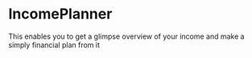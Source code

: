 # IncomePlanner
This enables you to get a glimpse overview of your income and make a simply financial plan from it
